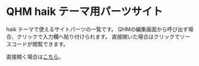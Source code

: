 # QHM haik テーマ用パーツサイト

haik テーマで使えるサイトパーツの一覧です。
QHMの編集画面から呼び出す場合、クリックで入力欄へ貼り付けられます。
直接開いた場合はクリックでソースコードが閲覧できます。

直接開く場合は[こちら](http://open-qhm.github.io/haik-parts/)。
